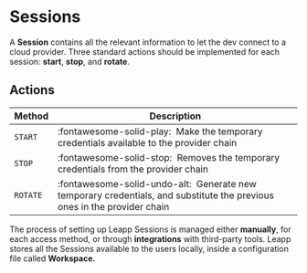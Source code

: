 # Sessions

A **Session** contains all the relevant information to let the dev connect to a cloud provider. Three standard actions should be implemented for each session: **start**, **stop**, and **rotate**.


## Actions

| Method      | Description                          |
| ----------- | ------------------------------------ |
| `START`     | :fontawesome-solid-play:    &nbsp;Make the temporary credentials available to the provider chain  |
| `STOP`      | :fontawesome-solid-stop:    &nbsp;Removes the temporary credentials from the provider chain |
| `ROTATE`    | :fontawesome-solid-undo-alt:    &nbsp;Generate new temporary credentials, and substitute the previous ones in the provider chain |

The process of setting up Leapp Sessions is managed either **manually**, for each access method, or through **integrations** with third-party tools. Leapp stores all the Sessions available to the users locally, inside a configuration file called **Workspace.**

